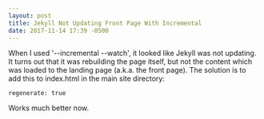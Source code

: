 ```yaml
---
layout: post
title: Jekyll Not Updating Front Page With Incremental
date: 2017-11-14 17:39 -0500
---
```

When I used '--incremental --watch', it looked like Jekyll was not updating. It turns out that it was rebuilding the page itself, but not the content which was loaded to the landing page (a.k.a. the front page).  The solution is to add this to index.html in the main site directory:

~~~~~~~~~~~~~~~
regenerate: true
~~~~~~~~~~~~~~~

Works much better now.
